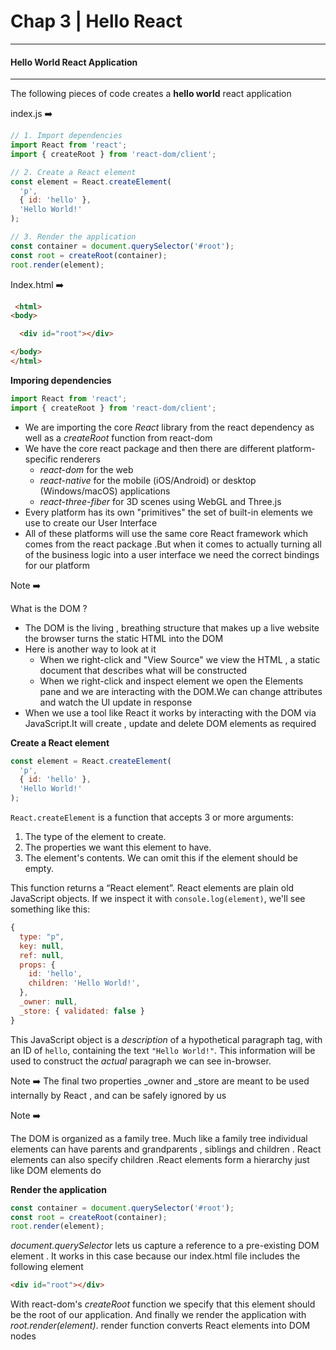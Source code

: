 # Chap 3 | Hello React

------

#### Hello World React Application

------

The following pieces of code creates a **hello world** react application

 index.js ➡️

```js
// 1. Import dependencies
import React from 'react';
import { createRoot } from 'react-dom/client';

// 2. Create a React element
const element = React.createElement(
  'p',
  { id: 'hello' },
  'Hello World!'
);

// 3. Render the application
const container = document.querySelector('#root');
const root = createRoot(container);
root.render(element);
```

Index.html ➡️

```html
 <html>
<body>

  <div id="root"></div>

</body>
</html>
```

**Imporing dependencies**

```js
import React from 'react';
import { createRoot } from 'react-dom/client';
```

- We are importing the core *React* library from the react dependency as well as a *createRoot* function from react-dom
- We have the core react package and then there are different platform-specific renderers 
  - *react-dom* for the web
  - *react-native* for the mobile (iOS/Android) or desktop (Windows/macOS) applications
  - *react-three-fiber* for 3D scenes using WebGL and Three.js
- Every platform has its own "primitives" the set of built-in elements we use to create our User Interface
- All of these platforms will use the same core React framework which comes from the react package .But when it comes to actually turning all of the business logic into a user interface we need the correct bindings for our platform 

Note ➡️

What is the DOM ? 

- The DOM is the living , breathing structure that makes up a live website the browser turns the static HTML into the DOM
- Here is another way to look at it 
  - When we right-click and "View Source" we view the HTML , a static document that describes what will be constructed
  - When we right-click and inspect element we open the Elements pane and we are interacting with the DOM.We can change attributes and watch the UI update in response
- When we use a tool like React it works by interacting with the DOM via JavaScript.It will create , update and delete DOM elements as required

**Create a React element**

```js
const element = React.createElement(
  'p',
  { id: 'hello' },
  'Hello World!'
);
```

`React.createElement` is a function that accepts 3 or more arguments:

1. The type of the element to create.
2. The properties we want this element to have.
3. The element's contents. We can omit this if the element should be empty.

This function returns a “React element”. React elements are plain old JavaScript objects. If we inspect it with `console.log(element)`, we'll see something like this:

```js
{
  type: "p",
  key: null,
  ref: null,
  props: {
    id: 'hello',
    children: 'Hello World!',
  },
  _owner: null,
  _store: { validated: false }
}
```

This JavaScript object is a *description* of a hypothetical paragraph tag, with an ID of `hello`, containing the text `"Hello World!"`. This information will be used to construct the *actual* paragraph we can see in-browser.

Note ➡️ The final two properties _owner and _store are meant to be used internally by React , and can be safely ignored by us



Note ➡️

The DOM is organized as a family tree. Much like a family tree individual elements can have parents and grandparents , siblings and children . React elements can also specify children .React elements form a hierarchy just like DOM elements do

**Render the application**

```js
const container = document.querySelector('#root');
const root = createRoot(container);
root.render(element);
```

*document.querySelector* lets us capture a reference to a pre-existing DOM element . It works in this case because our index.html file includes the following element

```html
<div id="root"></div>
```

With react-dom's *createRoot* function we specify that this element should be the root of our application. And finally we render the application with *root.render(element)*. render function converts React elements into DOM nodes
